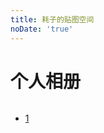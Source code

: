 ```yaml
---
title: 耗子的贴图空间
noDate: 'true'
---
```


<script src="https://cdn.bootcss.com/jquery/3.2.1/jquery.min.js"></script>
<!--<script src="/js/jquery-2.1.0.min.js"></script>-->
<link href="https://cdn.bootcss.com/bootstrap/3.3.7/css/bootstrap.min.css" rel="stylesheet">
<script src="https://cdn.bootcss.com/bootstrap/3.3.7/js/bootstrap.min.js"></script>

# 个人相册
<style>
	.myPhotosList {
		display: inline-flex;
	}
	.photo {
		height: 250px;
	}
	.nav>li>a {
    position: static;
    display: block;
    padding: 0px 0px 0px 48px;
}
</style>

<div class="img-box">
</div>

<div>
	<ul class="pagination myPhotosList">
		<li class="mylist"><a href="#">1</a></li>
	</ul>
</div>

<script src="/js/photo.js"></script>
<script>
$("li.mylist").click(function () {
    console.log($(this).text());
	loadMyPhotos($(this).text());
});
</script>